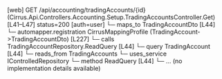 [web] GET /api/accounting/tradingAccounts/{id}  (Cirrus.Api.Controllers.Accounting.Setup.TradingAccountsController.Get)  [L41–L47] status=200 [auth=user]
  └─ maps_to TradingAccountDto [L44]
    └─ automapper.registration CirrusMappingProfile (TradingAccount->TradingAccountDto) [L227]
  └─ calls TradingAccountRepository.ReadQuery [L44]
  └─ query TradingAccount [L44]
    └─ reads_from TradingAccounts
  └─ uses_service IControlledRepository<TradingAccount>
    └─ method ReadQuery [L44]
      └─ ... (no implementation details available)


